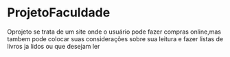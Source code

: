 # ProjetoFaculdade
Oprojeto se trata de um site onde o usuário pode fazer compras online,mas tambem pode colocar suas considerações sobre sua leitura e fazer listas de livros ja lidos ou que desejam ler
